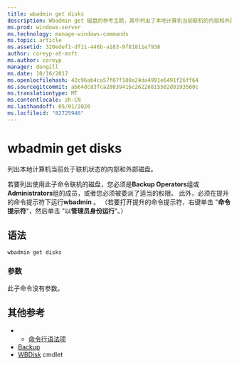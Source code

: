 ```yaml
---
title: wbadmin get disks
description: Wbadmin get 磁盘的参考主题，其中列出了本地计算机当前联机的内部和外部磁盘。
ms.prod: windows-server
ms.technology: manage-windows-commands
ms.topic: article
ms.assetid: 320edef1-df11-446b-a183-9f81811ef938
author: coreyp-at-msft
ms.author: coreyp
manager: dongill
ms.date: 10/16/2017
ms.openlocfilehash: 42c96ab4ca57f07f180a24da4991e6491f26ff64
ms.sourcegitcommit: ab64dc83fca28039416c26226815502d0193500c
ms.translationtype: MT
ms.contentlocale: zh-CN
ms.lasthandoff: 05/01/2020
ms.locfileid: "82725946"
---
```

# <a name="wbadmin-get-disks"></a>wbadmin get disks



列出本地计算机当前处于联机状态的内部和外部磁盘。

若要列出使用此子命令联机的磁盘，您必须是**Backup Operators**组或**Administrators**组的成员，或者您必须被委派了适当的权限。 此外，必须在提升的命令提示符下运行**wbadmin** 。 （若要打开提升的命令提示符，右键单击 "**命令提示符**"，然后单击 "以**管理员身份运行**"。）

## <a name="syntax"></a>语法

```
wbadmin get disks
```

### <a name="parameters"></a>参数

此子命令没有参数。

## <a name="additional-references"></a>其他参考

-   - [命令行语法项](command-line-syntax-key.md)
-   [Backup](wbadmin.md)
-   [WBDisk](https://technet.microsoft.com/library/jj902446.aspx) cmdlet